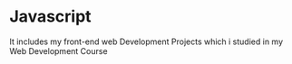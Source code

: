 # Javascript
It includes my front-end web Development Projects which i studied in my Web Development Course
